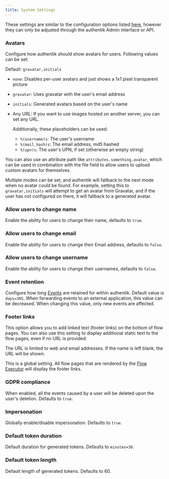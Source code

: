 ```yaml
---
title: System Settings
---
```


These settings are similar to the configuration options listed [here](../install-config/configuration/configuration.mdx), however they can only be adjusted through the authentik Admin interface or API.

### Avatars

Configure how authentik should show avatars for users. Following values can be set:

Default: `gravatar,initials`

- `none`: Disables per-user avatars and just shows a 1x1 pixel transparent picture
- `gravatar`: Uses gravatar with the user's email address
- `initials`: Generated avatars based on the user's name
- Any URL: If you want to use images hosted on another server, you can set any URL.

    Additionally, these placeholders can be used:

    - `%(username)s`: The user's username
    - `%(mail_hash)s`: The email address, md5 hashed
    - `%(upn)s`: The user's UPN, if set (otherwise an empty string)

You can also use an attribute path like `attributes.something.avatar`, which can be used in combination with the file field to allow users to upload custom avatars for themselves.

Multiple modes can be set, and authentik will fallback to the next mode when no avatar could be found. For example, setting this to `gravatar,initials` will attempt to get an avatar from Gravatar, and if the user has not configured on there, it will fallback to a generated avatar.

### Allow users to change name

Enable the ability for users to change their name, defaults to `true`.

### Allow users to change email

Enable the ability for users to change their Email address, defaults to `false`.

### Allow users to change username

Enable the ability for users to change their usernames, defaults to `false`.

### Event retention

Configure how long [Events](./events/index.md) are retained for within authentik. Default value is `days=365`. When forwarding events to an external application, this value can be decreased. When changing this value, only new events are affected.

### Footer links

This option allows you to add linked text (footer links) on the bottom of flow pages. You can also use this setting to display additional static text to the flow pages, even if no URL is provided.

The URL is limited to web and email addresses. If the name is left blank, the URL will be shown.

This is a global setting. All flow pages that are rendered by the [Flow Executor](../add-secure-apps/flows-stages/flow/executors/if-flow.md) will display the footer links.

### GDPR compliance

When enabled, all the events caused by a user will be deleted upon the user's deletion. Defaults to `true`.

### Impersonation

Globally enable/disable impersonation. Defaults to `true`.

### Default token duration

Default duration for generated tokens. Defaults to `minutes=30`.

### Default token length

Default length of generated tokens. Defaults to 60.
